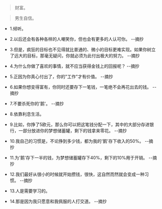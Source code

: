 >财富。

>男生自信。

- 1.倾听。

- 2.以后还会有各种各样的人嘲笑你，但也会有更多的人认可你。 --摘抄

- 3.但是，疯狂的目标也不见得就比普通的、微小的目标更难实现。如果你树立了远大的目标，那毫无疑问，你就必须为此付出极大的努力。 --摘抄

- 4.为什么你做了喜欢的事情，就不应当获得金钱上的回报呢？ --摘抄

- 5.正因为你真心付出了，你的"工作"才有价值。 --摘抄

- 6.如果你想变得富有，你同时还要存下一笔钱，一笔绝不会再花出去的钱。 --摘抄

- 7.不要杀死你的'鹅'。 --摘抄

- 8.依靠利息生活。

- 9.比如，你挣了5欧元，那么你可以把这笔钱分配一下，其中的大部分存进银行，一部分放进你的梦想储蓄罐，剩下的钱拿来零花。 --摘抄

- 10.我自己的习惯是，不论挣到多少钱，都为我的'鹅'存下收入的50%。 --摘抄

- 11.为'鹅'存下一半的钱，为梦想储蓄罐存下40%，剩下的10%用于开销。 --摘抄

- 12.我们最好从很小的时候就开始攒钱，很快，这自然而然就会变成一种习惯。 --摘抄

- 13.人是需要学习的。

- 14.那是因为我只愿意和我佩服的人打交道。 --摘抄

